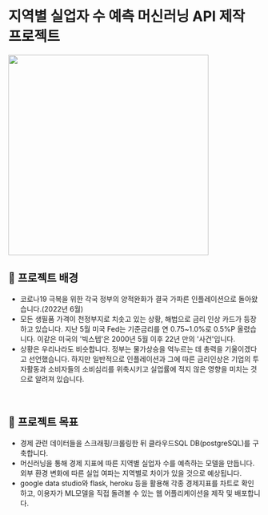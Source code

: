# 지역별 실업자 수 예측 머신러닝 API 제작 프로젝트

<img src=https://user-images.githubusercontent.com/101252370/174936068-6b4c03e6-d9c7-4440-9453-0890623f9750.jpg width=400>

## 📌 프로젝트 배경
- 코로나19 극복을 위한 각국 정부의 양적완화가 결국 가파른 인플레이션으로 돌아왔습니다.(2022년 6월)
- 모든 생필품 가격이 천정부지로 치솟고 있는 상황, 해법으로 금리 인상 카드가 등장하고 있습니다. 지난 5월 미국 Fed는 기준금리를 연 0.75~1.0%로 0.5%P 올렸습니다. 이같은 미국의 '빅스텝'은 2000년 5월 이후 22년 만의 '사건'입니다.
- 상황은 우리나라도 비슷합니다. 정부는 물가상승을 억누르는 데 총력을 기울이겠다고 선언했습니다. 하지만 일반적으로 인플레이션과 그에 따른 금리인상은 기업의 투자활동과 소비자들의 소비심리를 위축시키고 실업률에 적지 않은 영향을 미치는 것으로 알려져 있습니다.
<br>

## 📌 프로젝트 목표
- 경제 관련 데이터들을 스크래핑/크롤링한 뒤 클라우드SQL DB(postgreSQL)를 구축합니다.
- 머신러닝을 통해 경제 지표에 따른 지역별 실업자 수를 예측하는 모델을 만듭니다. 외부 환경 변화에 따른 실업 여파는 지역별로 차이가 있을 것으로 예상됩니다.
- google data studio와 flask, heroku 등을 활용해 각종 경제지표를 차트로 확인하고, 이용자가 ML모델을 직접 돌려볼 수 있는 웹 어플리케이션을 제작 및 배포합니다.
